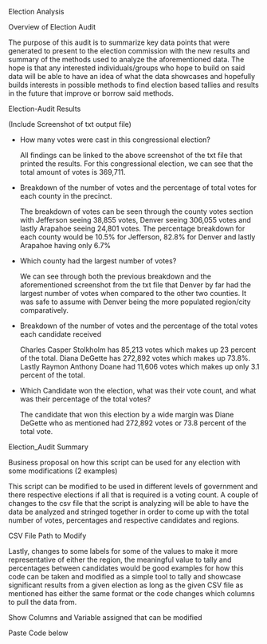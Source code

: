 Election Analysis 

Overview of Election Audit 

The purpose of this audit is to summarize key data points that were generated to present to the election commission with the new results and summary of the methods used to analyze the aforementioned data. The hope is that any interested individuals/groups who hope to build on said data will be able to have an idea of what the data showcases and hopefully builds interests in possible methods to find election based tallies and results in the future that improve or borrow said methods. 

Election-Audit Results

(Include Screenshot of txt output file) 

- How many votes were cast in this congressional election?

  All findings can be linked to the above screenshot of the txt file that printed the results. For this congressional election, we can see that the total amount of votes is 369,711.

- Breakdown of the number of votes and the percentage of total votes for each county in the precinct.

  The breakdown of votes can be seen through the county votes section with Jefferson seeing 38,855 votes, Denver seeing 306,055 votes and lastly Arapahoe seeing 24,801 votes. The percentage breakdown for each county would be 10.5% for Jefferson, 82.8% for Denver and lastly Arapahoe having only 6.7%

- Which county had the largest number of votes? 

  We can see through both the previous breakdown and the aforementioned screenshot from the txt file that Denver by far had the largest number of votes when compared to the other two counties. It was safe to assume with Denver being the more populated region/city comparatively.

- Breakdown of the number of votes and the percentage of the total votes each candidate received 

  Charles Casper Stolkholm has 85,213 votes which makes up 23 percent of the total. Diana DeGette has 272,892 votes which makes up 73.8%. Lastly Raymon Anthony Doane had 11,606 votes which makes up only 3.1 percent of the total.

- Which Candidate won the election, what was their vote count, and what was their percentage of the total votes?

  The candidate that won this election by a wide margin was Diane DeGette who as mentioned had 272,892 votes or 73.8 percent of the total vote. 

Election_Audit Summary

Business proposal on how this script can be used for any election with some modifications (2 examples)

This script can be modified to be used in different levels of government and there respective elections if all that is required is a voting count. A couple of changes to the csv file that the script is analyzing will be able to have the data be analyzed and stringed together in order to come up with the total number of votes, percentages and respective candidates and regions. 

CSV File Path to Modify

Lastly, changes to some labels for some of the values to make it more representative of either the region, the meaningful value to tally and percentages between candidates would be good examples for how this code can be taken and modified as a simple tool to tally and showcase significant results from a given election as long as the given CSV file as mentioned has either the same format or the code changes which columns to pull the data from. 

Show Columns and Variable assigned that can be modified 

Paste Code below
